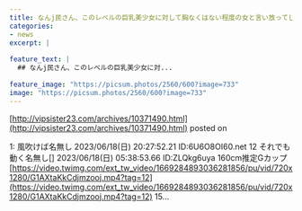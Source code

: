 ```yaml
---
title: なんj民さん、このレベルの巨乳美少女に対して胸なくはない程度の女と言い放ってしまう
categories:
- news
excerpt: |
  
feature_text: |
  ## なんj民さん、このレベルの巨乳美少女に対...
  
feature_image: "https://picsum.photos/2560/600?image=733"
image: "https://picsum.photos/2560/600?image=733"
---
```


[http://vipsister23.com/archives/10371490.html](http://vipsister23.com/archives/10371490.html)
posted on 

<!--more-->

1: 風吹けば名無し 2023/06/18(日) 20:27:52.21 ID:6U6O8OI60.net 12 それでも動く名無し[] 2023/06/18(日) 05:38:53.66 ID:ZLQkg6uya 160cm推定Gカップ [https://video.twimg.com/ext_tw_video/1669284893036281856/pu/vid/720x1280/G1AXtaKkCdjmzooj.mp4?tag=12](https://video.twimg.com/ext_tw_video/1669284893036281856/pu/vid/720x1280/G1AXtaKkCdjmzooj.mp4?tag=12) 15...
